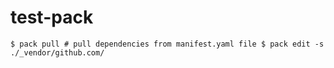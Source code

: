 # test-pack

`
$ pack pull # pull dependencies from manifest.yaml file
$ pack edit -s ./_vendor/github.com/ 
`
